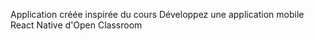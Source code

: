 Application créée inspirée du cours Développez une application mobile React Native d'Open Classroom
